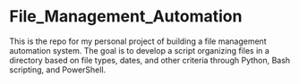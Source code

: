 # File_Management_Automation
This is the repo for my personal project of building a file management automation system. The goal is to develop a script organizing files in a directory based on file types, dates, and other criteria through Python, Bash scripting, and PowerShell.
